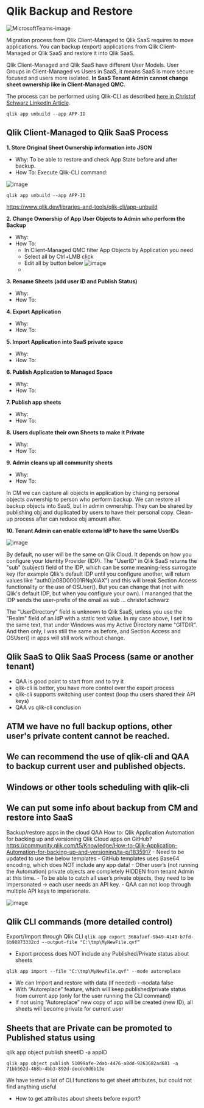 
# Qlik Backup and Restore
![MicrosoftTeams-image](https://user-images.githubusercontent.com/28060254/168284699-3cd5dd19-9589-4ebf-b922-e0dcb4631409.png)

Migration process from Qlik Client-Managed to Qlik SaaS requires to move applications.
You can backup (export) applications from Qlik Client-Managed or Qlik SaaS and restore it into Qlik SaaS.

Qlik Client-Managed and Qlik SaaS have different User Models.
User Groups in Client-Managed vs Users in SaaS, it means SaaS is more secure focused and users more isolated.
**In SaaS Tenant Admin cannot change sheet ownership like in Client-Managed QMC.**

The process can be performed using Qlik-CLI as described [here in Christof Schwarz LinkedIn Article](https://www.linkedin.com/pulse/bulk-migrating-qlik-sense-apps-from-windows-saas-christof-schwarz/?trackingId=9/fD1KIVSUuDTxjiLD2dIw==).

    qlik app unbuild --app APP-ID

Qlik Client-Managed to Qlik SaaS Process
-
**1. Store Original Sheet Ownership information into JSON**

 - Why: To be able to restore and check App State before and after backup.
 - How To: Execute Qlik-CLI command:

![image](https://user-images.githubusercontent.com/28060254/168292995-4f55e07a-622b-4abd-9e79-09da177fea84.png)

    qlik app unbuild --app APP-ID

https://www.qlik.dev/libraries-and-tools/qlik-cli/app-unbuild

**2. Change Ownership of App User Objects to Admin who perform the Backup**

 - Why: 
 - How To:
   - In Client-Managed QMC filter App Objects by Application you need
   - Select all by Ctrl+LMB click
   - Edit all by button below
![image](https://user-images.githubusercontent.com/28060254/168471459-1b6d0232-31cd-4f4b-b8f2-b7ea328ed3a3.png)
   - 




	
**3. Rename Sheets (add user ID and Publish Status)**

 - Why: 
 - How To: 
	
**4. Export Application**

 - Why: 
 - How To: 
	
**5. Import Application into SaaS private space**

 - Why: 
 - How To: 
	
**6. Publish Application to Managed Space**

 - Why: 
 - How To: 
	
**7. Publish app sheets**

 - Why: 
 - How To: 
	
**8. Users duplicate their own Sheets to make it Private**

 - Why: 
 - How To: 
	
**9. Admin cleans up all community sheets**

 - Why: 
 - How To: 
	 
In CM we can capture all objects in application by changing personal objects ownership to person who perform backup.
We can restore all backup objects into SaaS, but in admin ownership.
They can be shared by publishing obj and duplicated by users to have their personal copy.
Clean-up process after can reduce obj amount after.

**10. Tenant Admin can enable externa IdP to have the same UserIDs**

![image](https://user-images.githubusercontent.com/28060254/168296062-f0ff2ec7-bfcd-4a88-b9e2-4431aafd705a.png)

By default, no user will be the same on Qlik Cloud. It depends on how you configure your Identity Provider (IDP). The "UserID" in Qlik SaaS returns the "sub" (subject) field of the IDP, which can be some meaning-less surrogate key (for example Qlik's default IDP until you configure another, will return values like "auth0|a08D00001RNqXIAX") and this will break Section Access functionality or the use of OSUser(). But you can change that (not with Qlik's default IDP, but when you configure your own). I mananged that the IDP sends the user-prefix of the email as sub ... christof.schwarz

The "UserDirectory" field is unknown to Qlik SaaS, unless you use the "Realm" field of an IdP with a static text value. In my case above, I set it to the same text, that under Windows was my Active Directory name "GITDIR". And then only, I was still the same as before, and Section Access and OSUser() in apps will still work without change.

Qlik SaaS to Qlik SaaS Process (same or another tenant)
-
- QAA is good point to start from and to try it
- qlik-cli is better, you have more control over the export process
- qlik-cli supports switching user context (loop thu users shared their API keys)
- QAA vs qlik-cli conclusion





ATM we have no full backup options, other user's private content cannot be reached.
-

We can recommend the use of qlik-cli and QAA to backup current user and published objects.
-



Windows or other tools scheduling with qlik-cli
-

We can put some info about backup from CM and restore into SaaS
-







Backup/restore apps in the cloud QAA
How to: Qlik Application Automation for backing up and versioning Qlik Cloud apps on GitHub?
https://community.qlik.com/t5/Knowledge/How-to-Qlik-Application-Automation-for-backing-up-and-versioning/ta-p/1835917
	- Need to be updated to use the below templates
	- GitHub templates uses Base64 encoding, which does NOT include any app data!
	- Other user’s (not running the Automation) private objects are completely HIDDEN from tenant Admin at this time.
	- To be able to catch all user’s private objects, they need to be impersonated -> each user needs an API key.
	- QAA can not loop through multiple API keys to impersonate.

![image](https://user-images.githubusercontent.com/28060254/168032934-9bd96927-edfc-4243-813d-9113031d8025.png)


Qlik CLI commands (more detailed control)
-
Export/Import through Qlik CLI
`qlik app export 368afaef-9b49-4140-b7fd-6b98873332cd --output-file "C:\tmp\MyNewFile.qvf“`
- Export process does NOT include any Published/Private status about sheets

`qlik app import --file "C:\tmp\MyNewFile.qvf" --mode autoreplace`
- We can Import and restore with data (if needed) --nodata false 
- With “Autoreplace” feature, which will keep published/private status from current app (only for the user running the CLI command)
- If not using “Autoreplace” new copy of app will be created (new ID), all sheets will become private for current user

Sheets that are Private can be promoted to Published status using
- 

qlik app object publish sheetID -a appID

    qlik app object publish 51099afe-2dab-4476-a8dd-9263682ad681 -a 71bb562d-468b-4bb3-892d-decdc0d6b13e

We have tested a lot of CLI functions to get sheet attributes, but could not find anything useful
- How to get attributes about sheets before export?

